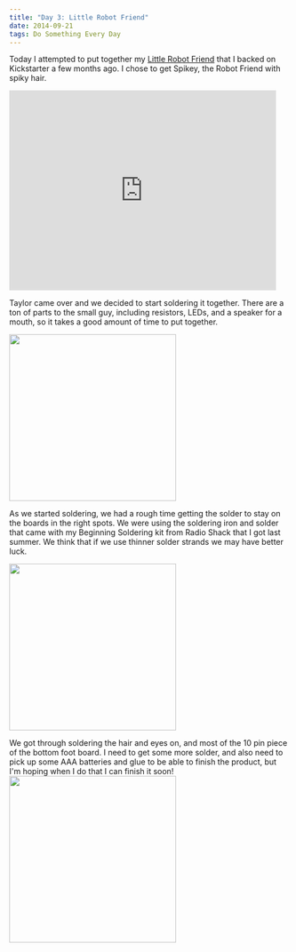 ```yaml
---
title: "Day 3: Little Robot Friend"
date: 2014-09-21
tags: Do Something Every Day
---
```


Today I attempted to put together my [Little Robot Friend](http://www.littlerobotfriends.com/) that I backed on Kickstarter a few months ago. I chose to get Spikey, the Robot Friend with spiky hair.

<iframe width="480" height="360" src="https://www.kickstarter.com/projects/aesthetec/little-robot-friends/widget/video.html" frameborder="0" scrolling="no"> </iframe>

Taylor came over and we decided to start soldering it together. There are a ton of parts to the small guy, including resistors, LEDs, and a speaker for a mouth, so it takes a good amount of time to put together.

<img src="http://www.claudiadadamo.com/photos/items.jpg" width=300px>

As we started soldering, we had a rough time getting the solder to stay on the boards in the right spots. We were using the soldering iron and solder that came with my Beginning Soldering kit from Radio Shack that I got last summer. We think that if we use thinner solder strands we may have better luck.

<img src="http://www.claudiadadamo.com/photos/solderingiron.jpg" width=300px>

We got through soldering the hair and eyes on, and most of the 10 pin piece of the bottom foot board. I need to get some more solder, and also need to pick up some AAA batteries and glue to be able to finish the product, but I'm hoping when I do that I can finish it soon!	
<img src="http://www.claudiadadamo.com/photos/spiky.jpg" width=300px>